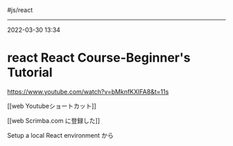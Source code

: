 #js/react 

---
2022-03-30  13:34

# react  React Course-Beginner's Tutorial

https://www.youtube.com/watch?v=bMknfKXIFA8&t=11s

[[web   Youtubeショートカット]]

[[web  Scrimba.com に登録した]]



Setup a local React environment から
